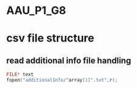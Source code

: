 # AAU_P1_G8

# csv file structure

## read additional info file handling
```c 
FILE* text
fopen("additionalInfo/"array[1]".txt",r);

```

